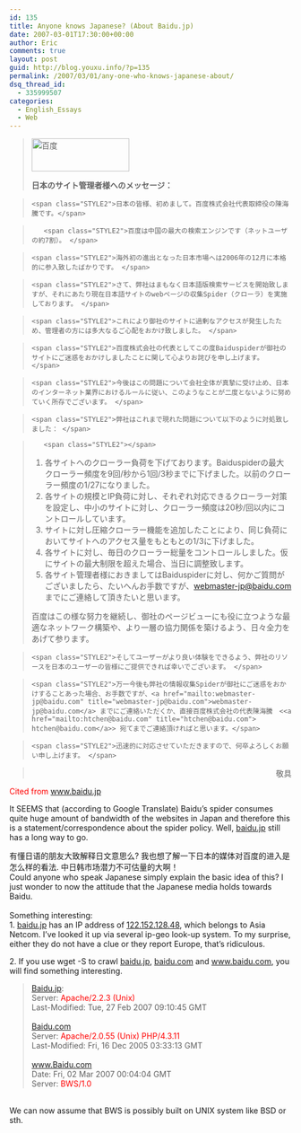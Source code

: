 ```yaml
---
id: 135
title: Anyone knows Japanese? (About Baidu.jp)
date: 2007-03-01T17:30:00+00:00
author: Eric
comments: true
layout: post
guid: http://blog.youxu.info/?p=135
permalink: /2007/03/01/any-one-who-knows-japanese-about/
dsq_thread_id:
  - 335999507
categories:
  - English_Essays
  - Web
---
```

> <img src="http://www.baidu.com/img/logo.gif" alt="百度" height="59" width="174" />
> 
>  <span class="STYLE2"><strong>日本のサイト管理者様へのメッセージ：</strong></span>
  
> <span class="STYLE2"></span>
  
>     <span class="STYLE2">日本の皆様、初めまして。百度株式会社代表取締役の陳海騰です。</span>
  
>        <span class="STYLE2">百度は中国の最大の検索エンジンです（ネットユーザの約7割）。 </span>
  
>     <span class="STYLE2">海外初の進出となった日本市場へは2006年の12月に本格的に参入致したばかりです。 </span>
  
>     <span class="STYLE2">さて、弊社はまもなく日本語版検索サービスを開始致しますが、それにあたり現在日本語サイトのwebページの収集Spider（クローラ）を実施しております。 </span>
  
>     <span class="STYLE2">これにより御社のサイトに過剰なアクセスが発生したため、管理者の方には多大なるご心配をおかけ致しました。 </span>
  
>     <span class="STYLE2">百度株式会社の代表としてこの度Baiduspiderが御社のサイトにご迷惑をおかけしましたことに関して心よりお詫びを申し上げます。 </span>
  
>     <span class="STYLE2">今後はこの問題について会社全体が真摯に受け止め、日本のインターネット業界におけるルールに従い、このようなことが二度とないように努めていく所存でございます。 </span>
  
>     <span class="STYLE2">弊社はこれまで現れた問題について以下のように対処致しました： </span>
  
>        <span class="STYLE2"></span>
> 
>   1. <span class="STYLE2">各サイトへのクローラー負荷を下げております。Baiduspiderの最大クローラー頻度を9回/秒から1回/3秒までに下げました。以前のクローラー頻度の1/27になりました。 </span>
>   2. <span class="STYLE2">各サイトの規模とIP負荷に対し、それぞれ対応できるクローラー対策を設定し、中小のサイトに対し、クローラー頻度は20秒/回以内にコントロールしています。 </span>
>   3. <span class="STYLE2">サイトに対し圧縮クローラー機能を追加したことにより、同じ負荷においてサイトへのアクセス量をもともとの1/3に下げました。 </span>
>   4. <span class="STYLE2">各サイトに対し、毎日のクローラー総量をコントロールしました。仮にサイトの最大制限を超えた場合、当日に調整致します。 </span>
>   5.  <span class="STYLE2">各サイト管理者様におきましてはBaiduspiderに対し、何かご質問がございましたら、たいへんお手数ですが、<a href="mailto:webmaster-jp@baidu.com" title="webmaster-jp@baidu.com">webmaster-jp@baidu.com</a> までにご連絡して頂きたいと思います。</span>
> 
>    <span class="STYLE2">百度はこの様な努力を継続し、御社のページビューにも役に立つような最適なネットワーク構築や、より一層の協力関係を築けるよう、日々全力をあげて参ります。 </span>
  
>     <span class="STYLE2">そしてユーザーがより良い体験をできるよう、弊社のリソースを日本のユーザーの皆様にご提供できれば幸いでございます。 </span>
  
>     <span class="STYLE2">万一今後も弊社の情報収集Spiderが御社にご迷惑をおかけすることあった場合、お手数ですが、<a href="mailto:webmaster-jp@baidu.com" title="webmaster-jp@baidu.com">webmaster-jp@baidu.com</a> までにご連絡いただくか、直接百度株式会社の代表陳海騰　<<a href="mailto:htchen@baidu.com" title="htchen@baidu.com"> htchen@baidu.com</a>> 宛てまでご連絡頂ければと思います。</span>
  
>     <span class="STYLE2">迅速的に対応させていただきますので、何卒よろしくお願い申し上げます。 </span>
  
> <span class="STYLE2"></span>
  
> <span class="STYLE2"></span>
  
> <span class="STYLE2"></p> 
> 
> <p align="right">
>   敬具
> </p>
> 
> <p>
>   </span>
> </p></blockquote> 
> 
> <p>
>   <span class="STYLE2"></span><span style="color: #ff0000"> Cited from <a href="http://www.baidu.jp/">www.baidu.jp</a> </span>
> </p>
> 
> <p>
>   It SEEMS that (according to Google Translate) Baidu&#8217;s spider consumes quite huge amount of bandwidth of the websites in Japan and therefore this is a statement/correspondence about the spider policy. Well, <a href="http://baidu.jp/">baidu.jp</a> still has a long way to go.
> </p>
> 
> <p>
>   有懂日语的朋友大致解释日文意思么? 我也想了解一下日本的媒体对百度的进入是怎么样的看法. 中日韩市场潜力不可估量的大啊！<br /> Could anyone who speak Japanese simply explain the basic idea of this? I just wonder to now the attitude that the Japanese media holds towards Baidu.<br /> <span class="STYLE2"><br /> Something interesting:<br /> 1. <a href="http://baidu.jp/">baidu.jp</a> has an IP address of <a href="http://122.152.128.48/">122.152.128.48</a>, which belongs to Asia Netcom. I&#8217;ve looked it up via several ip-geo look-up system. To my surprise, either they do not have a clue or they report Europe, that&#8217;s ridiculous.</span>
> </p>
> 
> <p>
>   2. If you use wget -S to crawl <a href="http://baidu.jp/">baidu.jp</a>, <a href="http://baidu.com/">baidu.com</a> and <a href="http://www.baidu.com/">www.baidu.com</a>, you will find something interesting.
> </p>
> 
> <blockquote>
>   <p>
>     <span class="STYLE2"> <a href="http://baidu.jp/">Baidu.jp</a>:</span><br /> <span class="STYLE2"> Server: </span><span style="color: #ff0000">Apache/2.2.3 (Unix)</span><br /> <span class="STYLE2"> Last-Modified: Tue, 27 Feb 2007 09:10:45 GMT</span><br /> <span class="STYLE2"> </span><br /> <span class="STYLE2"> <a href="http://baidu.com/">Baidu.com</a></span><br /> <span class="STYLE2"> Server: </span><span style="color: #ff0000">Apache/2.0.55 (Unix) PHP/4.3.11</span><br /> <span class="STYLE2"> Last-Modified: Fri, 16 Dec 2005 03:33:13 GMT</span><br /> <span class="STYLE2"> </span><br /> <span class="STYLE2"> <a href="http://www.baidu.com/">www.Baidu.com</a></span><br /> <span class="STYLE2"> Date: Fri, 02 Mar 2007 00:04:04 GMT</span><br /> <span class="STYLE2"> Server: </span><span style="color: #ff0000">BWS/1.0</span><br /> <span class="STYLE2"></span>
>   </p>
> </blockquote>
> 
> <p>
>   <span class="STYLE2"><br /> We can now assume that BWS is possibly built on UNIX system like BSD or sth.</span>
> </p>